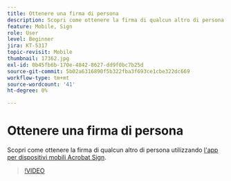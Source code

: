 ```yaml
---
title: Ottenere una firma di persona
description: Scopri come ottenere la firma di qualcun altro di persona utilizzando l’app Acrobat Sign per dispositivi mobili
feature: Mobile, Sign
role: User
level: Beginner
jira: KT-5317
topic-revisit: Mobile
thumbnail: 17362.jpg
exl-id: 0b45fb6b-170e-4842-8627-dd9f0bc7b25d
source-git-commit: 5b02a6316890f5b322fba3f693ce1cbe322dc669
workflow-type: tm+mt
source-wordcount: '41'
ht-degree: 0%

---
```


# Ottenere una firma di persona

Scopri come ottenere la firma di qualcun altro di persona utilizzando [l&#39;app per dispositivi mobili Acrobat Sign](https://experienceleague.adobe.com/docs/document-cloud-learn/sign-learning-hub/mobile/mobile-overview.html?lang=it).

>[!VIDEO](https://video.tv.adobe.com/v/345169?quality=12&learn=on&hidetitle=true)